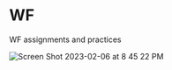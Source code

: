 # WF
WF assignments and practices

![Screen Shot 2023-02-06 at 8 45 22 PM](https://user-images.githubusercontent.com/61067182/217134828-71aa92b4-28ff-4b2c-b836-a05e40e9f84d.png)

<html>
<body>
	<div id='background'>
        <div id='character' style='position:absolute; top:100px; left:450px; background-image: url("img/down1.png"); width:59px; height:86px;'></div>
    </div>
    <script type="text/javascript">
    var leftValue = 450, topValue = 100; 
        
        function update(){
            document.getElementById("character").style.left = leftValue+"px";
            document.getElementById("character").style.top = topValue+"px";  
        }

	    document.onkeydown = function(e){
            console.log(e); 
            if(e.keyCode == 37) { // LEFT
                leftValue = leftValue - 10; 
            }
            else if (e.keyCode == 39) { // RIGHT
                leftValue = leftValue + 10; 
            }
            else if (e.keyCode == 40) { // DOWN
                topValue = topValue + 10; 
            }
            else if (e.keyCode == 38) { // UP 
                topValue = topValue - 10;  
            }
            update(); 
        }
    </script>
</body>
</html>
